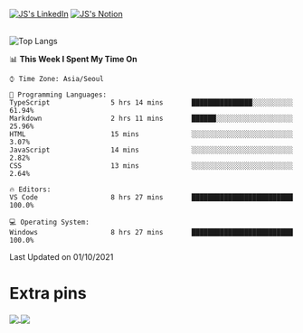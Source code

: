 
[![JS's LinkedIn](https://img.shields.io/badge/LinkedIn-blue?style=for-the-badge&logo=linkedin)](https://www.linkedin.com/in/jaeseung-lee-5a2a32139/) 
[![JS's Notion](https://img.shields.io/badge/Notion-black?style=for-the-badge&logo=notion)](https://bit.ly/ljswiki1) <br><br>
<!-- ![JS's GitHub stats](https://github-readme-stats-lemon-five.vercel.app/api?username=tkxkd0159&hide=contribs,prs,stars,issues&show_icons=true&theme=react&include_all_commits=true)   -->
![Top Langs](https://github-readme-stats-lemon-five.vercel.app/api/top-langs/?username=tkxkd0159&layout=compact&hide=jupyter%20notebook,scss,html,css&langs_count=10)  


<!--START_SECTION:waka-->
📊 **This Week I Spent My Time On** 

```text
⌚︎ Time Zone: Asia/Seoul

💬 Programming Languages: 
TypeScript               5 hrs 14 mins       ███████████████░░░░░░░░░░   61.94% 
Markdown                 2 hrs 11 mins       ██████░░░░░░░░░░░░░░░░░░░   25.96% 
HTML                     15 mins             ░░░░░░░░░░░░░░░░░░░░░░░░░   3.07% 
JavaScript               14 mins             ░░░░░░░░░░░░░░░░░░░░░░░░░   2.82% 
CSS                      13 mins             ░░░░░░░░░░░░░░░░░░░░░░░░░   2.64%

🔥 Editors: 
VS Code                  8 hrs 27 mins       █████████████████████████   100.0%

💻 Operating System: 
Windows                  8 hrs 27 mins       █████████████████████████   100.0%

```


 Last Updated on 01/10/2021
<!--END_SECTION:waka-->

# Extra pins
<a href="https://github.com/tkxkd0159/go-chain">
  <img align="center" src="https://github-readme-stats-lemon-five.vercel.app/api/pin/?username=tkxkd0159&repo=go-chain&theme=react" />
</a>
<a href="https://github.com/tkxkd0159/dsalgo">
  <img align="center" src="https://github-readme-stats-lemon-five.vercel.app/api/pin/?username=tkxkd0159&repo=dsalgo&theme=react" />
</a>

<!---
- 🔭 I’m currently working on ...
- 🌱 I’m currently learning blockchain and distributed network
- 👯 I’m looking to collaborate on ...
- 🤔 I’m looking for help with ...
- 💬 Ask me about ...
- 📫 How to reach me: ...
- 😄 Pronouns: ...
- ⚡ Fun fact: ...
-->
